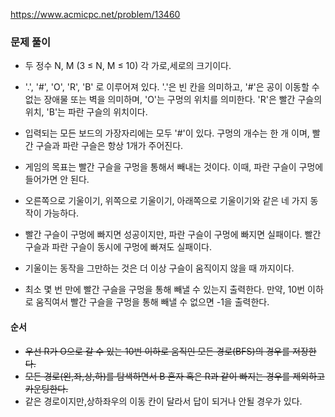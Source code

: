 
https://www.acmicpc.net/problem/13460
### 문제 풀이
-  두 정수 N, M (3 ≤ N, M ≤ 10) 각 가로,세로의 크기이다.
- '.', '#', 'O', 'R', 'B' 로 이루어져 있다. '.'은 빈 칸을 의미하고, '#'은 공이 이동할 수 없는 장애물 또는 벽을 의미하며, 'O'는 구멍의 위치를 의미한다. 'R'은 빨간 구슬의 위치, 'B'는 파란 구슬의 위치이다.
- 입력되는 모든 보드의 가장자리에는 모두 '#'이 있다. 구멍의 개수는 한 개 이며, 빨간 구슬과 파란 구슬은 항상 1개가 주어진다.
-  게임의 목표는 빨간 구슬을 구멍을 통해서 빼내는 것이다. 이때, 파란 구슬이 구멍에 들어가면 안 된다.
- 오른쪽으로 기울이기, 위쪽으로 기울이기, 아래쪽으로 기울이기와 같은 네 가지 동작이 가능하다.
- 빨간 구슬이 구멍에 빠지면 성공이지만, 파란 구슬이 구멍에 빠지면 실패이다. 빨간 구슬과 파란 구슬이 동시에 구멍에 빠져도 실패이다.
-  기울이는 동작을 그만하는 것은 더 이상 구슬이 움직이지 않을 때 까지이다.

- 최소 몇 번 만에 빨간 구슬을 구멍을 통해 빼낼 수 있는지 출력한다. 만약, 10번 이하로 움직여서 빨간 구슬을 구멍을 통해 빼낼 수 없으면 -1을 출력한다.
#### 순서
- ~~우선 R가 O으로 갈 수 있는 10번 이하로 움직인 모든 경로(BFS)의 경우를 저장한다.~~
- ~~모든 경로(왼,좌,상,하)를 탐색하면서 B 혼자 혹은 R과 같이 빠지는 경우를 제외하고 카운팅한다.~~
 - 같은 경로이지만,상하좌우의 이동 칸이 달라서 답이 되거나 안될 경우가 있다.


